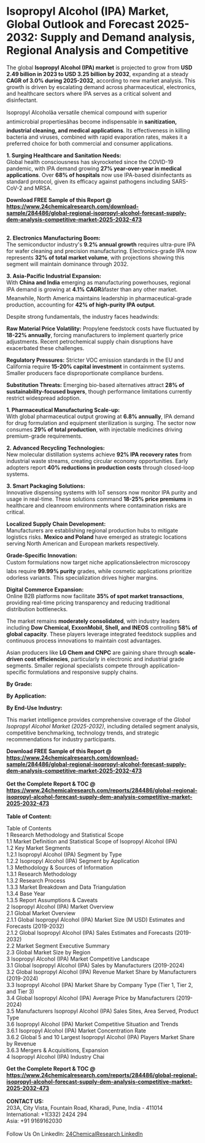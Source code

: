 <h1>Isopropyl Alcohol (IPA) Market, Global Outlook and Forecast 2025-2032: Supply and Demand analysis, Regional Analysis and Competitive</h1><p>The global <strong>Isopropyl Alcohol (IPA) market</strong> is projected to grow from <strong>USD 2.49 billion in 2023 to USD 3.25 billion by 2032</strong>, expanding at a steady <strong>CAGR of 3.0% during 2025-2032</strong>, according to new market analysis. This growth is driven by escalating demand across pharmaceutical, electronics, and healthcare sectors where IPA serves as a critical solvent and disinfectant.</p><p>Isopropyl Alcoholâa versatile chemical compound with superior antimicrobial propertiesâhas become indispensable in <strong>sanitization, industrial cleaning, and medical applications</strong>. Its effectiveness in killing bacteria and viruses, combined with rapid evaporation rates, makes it a preferred choice for both commercial and consumer applications.</p><p><strong>1. Surging Healthcare and Sanitation Needs:</strong><br>
Global health consciousness has skyrocketed since the COVID-19 pandemic, with IPA demand growing <strong>27% year-over-year in medical applications</strong>. Over <strong>68% of hospitals</strong> now use IPA-based disinfectants as standard protocol, given its efficacy against pathogens including SARS-CoV-2 and MRSA.</p><div><b>Download FREE Sample of this Report @ 
            <a href="https://www.24chemicalresearch.com/download-sample/284486/global-regional-isopropyl-alcohol-forecast-supply-dem-analysis-competitive-market-2025-2032-473">
            https://www.24chemicalresearch.com/download-sample/284486/global-regional-isopropyl-alcohol-forecast-supply-dem-analysis-competitive-market-2025-2032-473</a></b></div><br><p><strong>2. Electronics Manufacturing Boom:</strong><br>
The semiconductor industry's <strong>9.2% annual growth</strong> requires ultra-pure IPA for wafer cleaning and precision manufacturing. Electronics-grade IPA now represents <strong>32% of total market volume</strong>, with projections showing this segment will maintain dominance through 2032.</p><p><strong>3. Asia-Pacific Industrial Expansion:</strong><br>
With <strong>China and India</strong> emerging as manufacturing powerhouses, regional IPA demand is growing at <strong>4.1% CAGR</strong>âfaster than any other market. Meanwhile, North America maintains leadership in pharmaceutical-grade production, accounting for <strong>42% of high-purity IPA output</strong>.</p><p>Despite strong fundamentals, the industry faces headwinds:</p><p><strong>Raw Material Price Volatility:</strong> Propylene feedstock costs have fluctuated by <strong>18-22% annually</strong>, forcing manufacturers to implement quarterly price adjustments. Recent petrochemical supply chain disruptions have exacerbated these challenges.</p><p><strong>Regulatory Pressures:</strong> Stricter VOC emission standards in the EU and California require <strong>15-20% capital investment</strong> in containment systems. Smaller producers face disproportionate compliance burdens.</p><p><strong>Substitution Threats:</strong> Emerging bio-based alternatives attract <strong>28% of sustainability-focused buyers</strong>, though performance limitations currently restrict widespread adoption.</p><p><strong>1. Pharmaceutical Manufacturing Scale-up:</strong><br>
With global pharmaceutical output growing at <strong>6.8% annually</strong>, IPA demand for drug formulation and equipment sterilization is surging. The sector now consumes <strong>29% of total production</strong>, with injectable medicines driving premium-grade requirements.</p><p><strong>2. Advanced Recycling Technologies:</strong><br>
New molecular distillation systems achieve <strong>92% IPA recovery rates</strong> from industrial waste streams, creating circular economy opportunities. Early adopters report <strong>40% reductions in production costs</strong> through closed-loop systems.</p><p><strong>3. Smart Packaging Solutions:</strong><br>
Innovative dispensing systems with IoT sensors now monitor IPA purity and usage in real-time. These solutions command <strong>18-25% price premiums</strong> in healthcare and cleanroom environments where contamination risks are critical.</p><p><strong>Localized Supply Chain Development:</strong><br>
    Manufacturers are establishing regional production hubs to mitigate logistics risks. <strong>Mexico and Poland</strong> have emerged as strategic locations serving North American and European markets respectively.</p><p><strong>Grade-Specific Innovation:</strong><br>
    Custom formulations now target niche applicationsâelectron microscopy labs require <strong>99.99% purity</strong> grades, while cosmetic applications prioritize odorless variants. This specialization drives higher margins.</p><p><strong>Digital Commerce Expansion:</strong><br>
    Online B2B platforms now facilitate <strong>35% of spot market transactions</strong>, providing real-time pricing transparency and reducing traditional distribution bottlenecks.</p><p>The market remains <strong>moderately consolidated</strong>, with industry leaders including <strong>Dow Chemical, ExxonMobil, Shell, and INEOS</strong> controlling <strong>58% of global capacity</strong>. These players leverage integrated feedstock supplies and continuous process innovations to maintain cost advantages.</p><p>Asian producers like <strong>LG Chem and CNPC</strong> are gaining share through <strong>scale-driven cost efficiencies</strong>, particularly in electronic and industrial grade segments. Smaller regional specialists compete through application-specific formulations and responsive supply chains.</p><p><strong>By Grade:</strong></p><p><strong>By Application:</strong></p><p><strong>By End-Use Industry:</strong></p><p>This market intelligence provides comprehensive coverage of the <em>Global Isopropyl Alcohol Market (2025-2032)</em>, including detailed segment analysis, competitive benchmarking, technology trends, and strategic recommendations for industry participants.</p><div><b>Download FREE Sample of this Report @ 
            <a href="https://www.24chemicalresearch.com/download-sample/284486/global-regional-isopropyl-alcohol-forecast-supply-dem-analysis-competitive-market-2025-2032-473">
            https://www.24chemicalresearch.com/download-sample/284486/global-regional-isopropyl-alcohol-forecast-supply-dem-analysis-competitive-market-2025-2032-473</a></b></div><br><div><b>Get the Complete Report & TOC @ 
            <a href="https://www.24chemicalresearch.com/reports/284486/global-regional-isopropyl-alcohol-forecast-supply-dem-analysis-competitive-market-2025-2032-473">
            https://www.24chemicalresearch.com/reports/284486/global-regional-isopropyl-alcohol-forecast-supply-dem-analysis-competitive-market-2025-2032-473</a></b></div><br>
            <b>Table of Content:</b><p>Table of Contents<br />
1 Research Methodology and Statistical Scope<br />
1.1 Market Definition and Statistical Scope of Isopropyl Alcohol (IPA)<br />
1.2 Key Market Segments<br />
1.2.1 Isopropyl Alcohol (IPA) Segment by Type<br />
1.2.2 Isopropyl Alcohol (IPA) Segment by Application<br />
1.3 Methodology & Sources of Information<br />
1.3.1 Research Methodology<br />
1.3.2 Research Process<br />
1.3.3 Market Breakdown and Data Triangulation<br />
1.3.4 Base Year<br />
1.3.5 Report Assumptions & Caveats<br />
2 Isopropyl Alcohol (IPA) Market Overview<br />
2.1 Global Market Overview<br />
2.1.1 Global Isopropyl Alcohol (IPA) Market Size (M USD) Estimates and Forecasts (2019-2032)<br />
2.1.2 Global Isopropyl Alcohol (IPA) Sales Estimates and Forecasts (2019-2032)<br />
2.2 Market Segment Executive Summary<br />
2.3 Global Market Size by Region<br />
3 Isopropyl Alcohol (IPA) Market Competitive Landscape<br />
3.1 Global Isopropyl Alcohol (IPA) Sales by Manufacturers (2019-2024)<br />
3.2 Global Isopropyl Alcohol (IPA) Revenue Market Share by Manufacturers (2019-2024)<br />
3.3 Isopropyl Alcohol (IPA) Market Share by Company Type (Tier 1, Tier 2, and Tier 3)<br />
3.4 Global Isopropyl Alcohol (IPA) Average Price by Manufacturers (2019-2024)<br />
3.5 Manufacturers Isopropyl Alcohol (IPA) Sales Sites, Area Served, Product Type<br />
3.6 Isopropyl Alcohol (IPA) Market Competitive Situation and Trends<br />
3.6.1 Isopropyl Alcohol (IPA) Market Concentration Rate<br />
3.6.2 Global 5 and 10 Largest Isopropyl Alcohol (IPA) Players Market Share by Revenue<br />
3.6.3 Mergers & Acquisitions, Expansion<br />
4 Isopropyl Alcohol (IPA) Industry Chai</p><div><b>Get the Complete Report & TOC @ 
            <a href="https://www.24chemicalresearch.com/reports/284486/global-regional-isopropyl-alcohol-forecast-supply-dem-analysis-competitive-market-2025-2032-473">
            https://www.24chemicalresearch.com/reports/284486/global-regional-isopropyl-alcohol-forecast-supply-dem-analysis-competitive-market-2025-2032-473</a></b></div><br><b>CONTACT US:</b><br>
            203A, City Vista, Fountain Road, Kharadi, Pune, India - 411014<br>
            International: +1(332) 2424 294<br>
            Asia: +91 9169162030 <br><br>
            Follow Us On LinkedIn: <a href="https://www.linkedin.com/company/24chemicalresearch/">24ChemicalResearch LinkedIn</a>